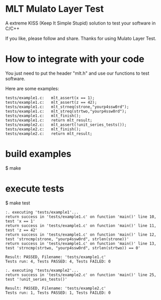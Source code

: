 # MLT Mulato Layer Test

A extreme KISS (Keep It Simple Stupid) solution to test your software in C/C++

If you like, please follow and share. Thanks for using Mulato Layer Test. 

# How to integrate with your code

You just need to put the header "mlt.h" and use our functions to test software.

Here are some examples:

	tests/example1.c:	mlt_assert(x == 1);
	tests/example1.c:	mlt_assert(z == 42);
	tests/example1.c:	mlt_strneq(strone,"yourp4ssw0rd");
	tests/example1.c:	mlt_streq(strtwo,"yourp4ssw0rd");
	tests/example1.c:	mlt_finish();
	tests/example1.c:	return mlt_result;
	tests/example2.c:	mlt_assert(!unit_series_tests());
	tests/example2.c:	mlt_finish();
	tests/example2.c:	return mlt_result;

# build examples
$ make

# execute tests
$ make test

	:. executing 'tests/example1'...
	return success in 'tests/example1.c' on function 'main()' line 10, test 'x == 1'
	return success in 'tests/example1.c' on function 'main()' line 11, test 'z == 42'
	return success in 'tests/example1.c' on function 'main()' line 12, test 'strncmp(strone, "yourp4ssw0rd", strlen(strone))'
	return success in 'tests/example1.c' on function 'main()' line 13, test 'strncmp(strtwo, "yourp4ssw0rd", strlen(strtwo)) == 0'
	
	Result: PASSED, Filename: 'tests/example1.c'
	Tests run: 4, Tests PASSED: 4, Tests FAILED: 0
	
	:. executing 'tests/example2'...
	return success in 'tests/example2.c' on function 'main()' line 25, test '!unit_series_tests()'
	
	Result: PASSED, Filename: 'tests/example2.c'
	Tests run: 1, Tests PASSED: 1, Tests FAILED: 0
